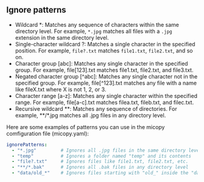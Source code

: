 ## Ignore patterns

- Wildcard *: Matches any sequence of characters within the same directory level. For example, `*.jpg` matches all files with a `.jpg` extension in the same directory level.
- Single-character wildcard ?: Matches a single character in the specified position. For example, `file?.txt` matches `file1.txt`, `file2.txt`, and so on.
- Character group [abc]: Matches any single character in the specified group. For example, file[123].txt matches file1.txt, file2.txt, and file3.txt.
- Negated character group [^abc]: Matches any single character not in the specified group. For example, file[^123].txt matches any file with a name like fileX.txt where X is not 1, 2, or 3.
- Character range [a-z]: Matches any single character within the specified range. For example, file[a-c].txt matches filea.txt, fileb.txt, and filec.txt.
- Recursive wildcard **: Matches any sequence of directories. For example, **/*.jpg matches all .jpg files in any directory level.

Here are some examples of patterns you can use in the micopy comfiguration file (micopy.yaml):

```yaml
ignorePatterns:
  - "*.jpg"         # Ignores all .jpg files in the same directory level
  - "temp"          # Ignores a folder named "temp" and its contents
  - "file?.txt"     # Ignores files like file1.txt, file2.txt, etc.
  - "**/*.bak"      # Ignores all .bak files in any directory level
  - "data/old_*"    # Ignores files starting with "old_" inside the "data" folder
```

